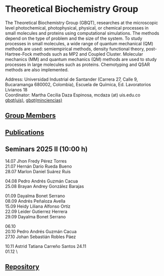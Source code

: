 # Theoretical Biochemistry Group

The Theoretical Biochemistry Group (GBQT), researches at the microscopic level photochemical, photophysical, physical, or chemical processes in small molecules and
proteins using computational simulations. The methods depend on the type of problem and the size of the system. To study processes in small molecules, a wide range
of quantum mechanical (QM) methods are used: semiempirical methods, density functional theory, post-Hartree-Fock methods such as MP2 and Coupled Cluster.
Molecular mechanics (MM) and quantum mechanics (QM) methods are used to study processes in large molecules such as proteins. Chemotyping and QSAR methods are also
implemented.

Address: Universidad Industrial de Santander (Carrera 27, Calle 9, Bucaramanga 680002,
Colombia), Escuela de Química, Ed. Lavoratorios Livianos 18 \
Coordinator: Martha Cecilia Daza Espinosa, mcdaza (at) uis.edu.co \
[gbqt(uis)](https://uis.edu.co/fc-gruinv-gbqt-cm-en/), [gbqt(minciencias)](https://scienti.minciencias.gov.co/gruplac/jsp/visualiza/visualizagr.jsp?nro=00000000000682)


## [Group Members](members.md)

## [Publications](publications.md)

## Seminars 2025 II (10:00 h)
   14.07  Jhon Fredy Pérez Torres \
   21.07  Hernán Darío Rueda Bueno \
   28.07  Marlon Daniel Suárez Ruis
  
   04.08  Pedro Andrés Guzmán Cacua \
   25.08  Brayan Andrey González Barajas 
   
   01.09  Dayalma Bonet Serrano \
   08.09  Andrés Peñaloza Avella \
   15.09  Heidy Liliana Alfonso Ortíz \
   22.09  Leider Gutierrez Herrera \
   29.09  Dayalma Bonet Serrano

   06.10 \
   20.10 Pedro Andrés Guzmán Cacua \
   27.10 Johan Sebastián Robles Páez 

   10.11 Astrid Tatiana Carreño Santos
   24.11 \
   01.12 \
   
## [Repository](repository.md)
